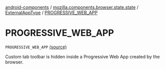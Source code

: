 [android-components](../../index.md) / [mozilla.components.browser.state.state](../index.md) / [ExternalAppType](index.md) / [PROGRESSIVE_WEB_APP](./-p-r-o-g-r-e-s-s-i-v-e_-w-e-b_-a-p-p.md)

# PROGRESSIVE_WEB_APP

`PROGRESSIVE_WEB_APP` [(source)](https://github.com/mozilla-mobile/android-components/blob/master/components/browser/state/src/main/java/mozilla/components/browser/state/state/CustomTabConfig.kt#L65)

Custom tab toolbar is hidden inside a Progressive Web App created by the browser.

